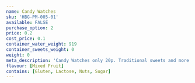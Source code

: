 ```yaml
---
name: Candy Watches
sku: 'HBG-PM-005-01'
available: FALSE
purchase_option: 2
price: 0.2
cost_price: 0.1
container_water_weight: 919
container_sweets_weight: 0
weight: 0
meta_description: 'Candy Watches only 20p. Traditional sweets and more at Humbugs Confectionery Store. Specialists in satisfying your sweet tooth!'
flavour: [Mixed Fruit]
contains: [Gluten, Lactose, Nuts, Sugar]
---
```

